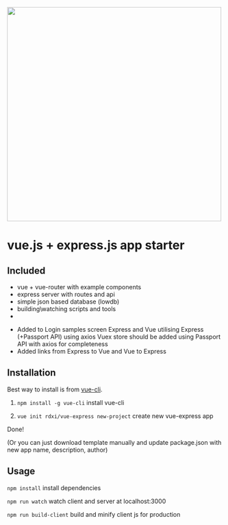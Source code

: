 <img src="https://github.com/rdxi/vue-express/raw/master/template/client/public/images/vue-express-logo.png" width="500">

vue.js + express.js app starter
==========

## Included
 - vue + vue-router with example components
 - express server with routes and api
 - simple json based database (lowdb)
 - building\watching scripts and tools
 - 
 + Added to Login samples screen Express and Vue utilising 
   Express (+Passport API) using axios Vuex store should be added using Passport API with axios for completeness 
 + Added links from  Express to Vue  and  Vue to Express

## Installation

Best way to install is from [vue-cli](https://github.com/vuejs/vue-cli).

1) ```npm install -g vue-cli``` install vue-cli

2) ```vue init rdxi/vue-express new-project``` create new vue-express app

Done!

(Or you can just download template manually and update package.json with new app name, description, author)

## Usage
 
```npm install``` install dependencies

```npm run watch``` watch client and server at localhost:3000

```npm run build-client``` build and minify client js for production
